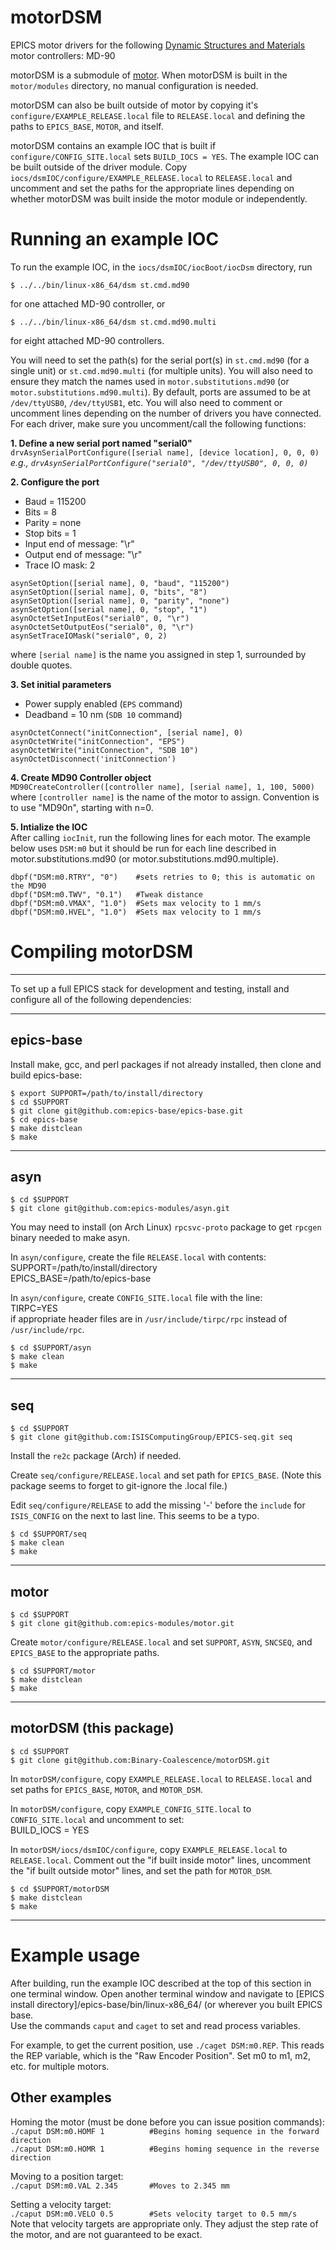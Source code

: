 motorDSM
==========

EPICS motor drivers for the following [Dynamic Structures and Materials](https://www.dynamic-structures.com/) motor controllers: MD-90

motorDSM is a submodule of [motor](https://github.com/epics-modules/motor).  When motorDSM is built in the ``motor/modules`` directory, no manual configuration is needed.

motorDSM can also be built outside of motor by copying it's ``configure/EXAMPLE_RELEASE.local`` file to ``RELEASE.local`` and defining the paths to ``EPICS_BASE``, ``MOTOR``, and itself.

motorDSM contains an example IOC that is built if ``configure/CONFIG_SITE.local`` sets ``BUILD_IOCS = YES``.  The example IOC can be built outside of the driver module.  Copy ``iocs/dsmIOC/configure/EXAMPLE_RELEASE.local`` to ``RELEASE.local`` and uncomment and set the paths for the appropriate lines depending on whether motorDSM was built inside the motor module or independently.

# Running an example IOC

To run the example IOC, in the ``iocs/dsmIOC/iocBoot/iocDsm`` directory, run

    $ ../../bin/linux-x86_64/dsm st.cmd.md90

for one attached MD-90 controller, or

    $ ../../bin/linux-x86_64/dsm st.cmd.md90.multi

for eight attached MD-90 controllers. 

You will need to set the path(s) for the serial port(s) in ``st.cmd.md90`` (for a single unit) or ``st.cmd.md90.multi`` (for multiple units).
You will also need to ensure they match the names used in ``motor.substitutions.md90`` (or ``motor.substitutions.md90.multi``).
By default, ports are assumed to be at ``/dev/ttyUSB0``, ``/dev/ttyUSB1``, etc.
You will also need to comment or uncomment lines depending on the number of drivers you have connected. For each driver, make sure you uncomment/call the following functions:

**1. Define a new serial port named "serial0"**  
`drvAsynSerialPortConfigure([serial name], [device location], 0, 0, 0)`  
*e.g., `drvAsynSerialPortConfigure("serial0", "/dev/ttyUSB0", 0, 0, 0)`*  

**2. Configure the port**  
- Baud = 115200<br>
- Bits = 8<br>
- Parity = none
- Stop bits = 1
- Input end of message: "\r"
- Output end of message: "\r"
- Trace IO mask: 2
```
asynSetOption([serial name], 0, "baud", "115200")
asynSetOption([serial name], 0, "bits", "8")
asynSetOption([serial name], 0, "parity", "none")
asynSetOption([serial name], 0, "stop", "1")
asynOctetSetInputEos("serial0", 0, "\r")
asynOctetSetOutputEos("serial0", 0, "\r")
asynSetTraceIOMask("serial0", 0, 2)
```
where `[serial name]` is the name you assigned in step 1, surrounded by double quotes.

**3. Set initial parameters**  
- Power supply enabled (`EPS` command)
- Deadband = 10 nm (`SDB 10` command)  
```
asynOctetConnect("initConnection", [serial name], 0)
asynOctetWrite("initConnection", "EPS")
asynOctetWrite("initConnection", "SDB 10")
asynOctetDisconnect('initConnection')
```

**4. Create MD90 Controller object**  
`MD90CreateController([controller name], [serial name], 1, 100, 5000)`  
where `[controller name]` is the name of the motor to assign. Convention is to use "MD90n", starting with n=0.

**5. Intialize the IOC**  
After calling `iocInit`, run the following lines for each motor. The example below uses `DSM:m0` but it should be run for each line described in motor.substitutions.md90 (or motor.substitutions.md90.multiple).
````
dbpf("DSM:m0.RTRY", "0")	#sets retries to 0; this is automatic on the MD90
dbpf("DSM:m0.TWV", "0.1")	#Tweak distance
dbpf("DSM:m0.VMAX", "1.0")	#Sets max velocity to 1 mm/s
dbpf("DSM:m0.HVEL", "1.0")	#Sets max velocity to 1 mm/s
````

# Compiling motorDSM

------------------------

To set up a full EPICS stack for development and testing, install and configure all of the following dependencies:

------------------------
epics-base
------------------------

Install make, gcc, and perl packages if not already installed, then clone and build epics-base:

    $ export SUPPORT=/path/to/install/directory
    $ cd $SUPPORT
    $ git clone git@github.com:epics-base/epics-base.git
    $ cd epics-base
    $ make distclean
    $ make


------------------------
asyn
------------------------

    $ cd $SUPPORT
    $ git clone git@github.com:epics-modules/asyn.git

You may need to install (on Arch Linux) ``rpcsvc-proto`` package to get ``rpcgen`` binary needed to make asyn.

In ``asyn/configure``, create the file ``RELEASE.local`` with contents:  
SUPPORT=/path/to/install/directory  
EPICS_BASE=/path/to/epics-base

In ``asyn/configure``, create ``CONFIG_SITE.local`` file with the line:  
	TIRPC=YES  
if appropriate header files are in ``/usr/include/tirpc/rpc`` instead of ``/usr/include/rpc``.

    $ cd $SUPPORT/asyn
    $ make clean
    $ make


------------------------
seq
------------------------

    $ cd $SUPPORT
    $ git clone git@github.com:ISISComputingGroup/EPICS-seq.git seq

Install the ``re2c`` package (Arch) if needed.

Create ``seq/configure/RELEASE.local`` and set path for ``EPICS_BASE``.  (Note this package seems to forget to git-ignore the .local file.)

Edit ``seq/configure/RELEASE`` to add the missing '-' before the ``include`` for ``ISIS_CONFIG`` on the next to last line.  This seems to be a typo.

    $ cd $SUPPORT/seq
    $ make clean
    $ make


------------------------
motor
------------------------

    $ cd $SUPPORT
    $ git clone git@github.com:epics-modules/motor.git

Create ``motor/configure/RELEASE.local`` and set ``SUPPORT``, ``ASYN``, ``SNCSEQ``, and ``EPICS_BASE`` to the appropriate paths.

    $ cd $SUPPORT/motor
    $ make distclean
    $ make


------------------------
motorDSM (this package)
------------------------

    $ cd $SUPPORT
    $ git clone git@github.com:Binary-Coalescence/motorDSM.git

In ``motorDSM/configure``, copy ``EXAMPLE_RELEASE.local`` to ``RELEASE.local`` and set paths for ``EPICS_BASE``, ``MOTOR``, and ``MOTOR_DSM``.

In ``motorDSM/configure``, copy ``EXAMPLE_CONFIG_SITE.local`` to ``CONFIG_SITE.local`` and uncomment to set:  
	BUILD_IOCS = YES

In ``motorDSM/iocs/dsmIOC/configure``, copy ``EXAMPLE_RELEASE.local`` to ``RELEASE.local``.  Comment out the "if built inside motor" lines, uncomment the "if built outside motor" lines, and set the path for ``MOTOR_DSM``.

    $ cd $SUPPORT/motorDSM
    $ make distclean
    $ make

------------------------
# Example usage

After building, run the example IOC described at the top of this section in one terminal window.
Open another terminal window and navigate to [EPICS install directory]/epics-base/bin/linux-x86_64/ (or wherever you built EPICS base.  
Use the commands `caput` and `caget` to set and read process variables.  

For example, to get the current position, use `./caget DSM:m0.REP`. This reads the REP variable, which is the "Raw Encoder Position". Set m0 to m1, m2, etc. for multiple motors.

Other examples
-------------------------

Homing the motor (must be done before you can issue position commands):  
`./caput DSM:m0.HOMF 1			#Begins homing sequence in the forward direction`  
`./caput DSM:m0.HOMR 1			#Begins homing sequence in the reverse direction`  

Moving to a position target:  
`./caput DSM:m0.VAL 2.345		#Moves to 2.345 mm`

Setting a velocity target:  
`./caput DSM:m0.VELO 0.5		#Sets velocity target to 0.5 mm/s`  
Note that velocity targets are appropriate only. They adjust the step rate of the motor, and are not guaranteed to be exact.